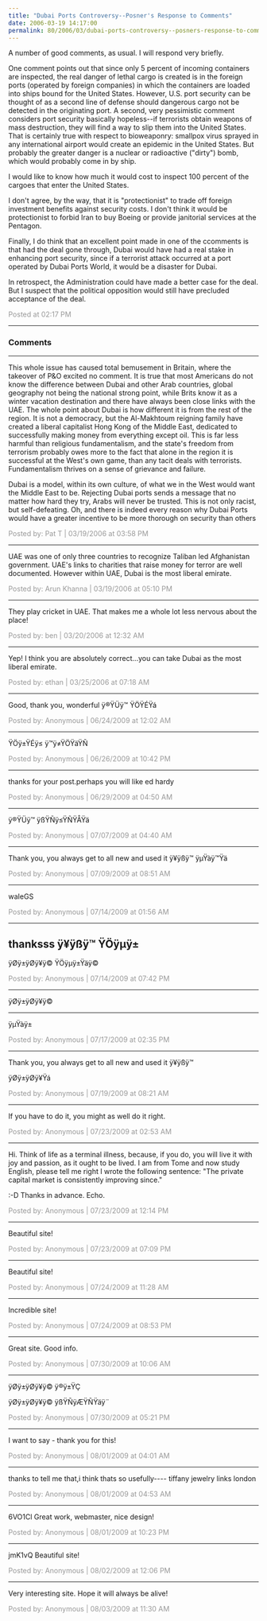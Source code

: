 ```yaml
---
title: "Dubai Ports Controversy--Posner's Response to Comments"
date: 2006-03-19 14:17:00
permalink: 80/2006/03/dubai-ports-controversy--posners-response-to-comments.html
---
```

A number of good comments, as usual. I will respond very briefly.

One comment  points out that since only 5 percent of incoming containers are inspected, the real danger of lethal cargo is created is in the foreign ports (operated by foreign companies) in which the containers are loaded into ships bound for the United States. However, U.S. port security can be thought of as a second line of defense should dangerous cargo not be detected in the originating port. A second, very pessimistic comment considers port security basically hopeless--if terrorists obtain weapons of mass destruction, they will find a way to slip them into the United States. That is certainly true with respect to  bioweaponry: smallpox virus sprayed in any international airport would create an epidemic in the United States. But probably the greater danger is a nuclear or radioactive ("dirty") bomb, which would probably come in by ship.

I would like to know how much it would cost to inspect 100 percent of the cargoes that enter the United States.

I don't agree, by the way, that it is "protectionist" to trade off foreign investment benefits against security costs. I don't think it would be protectionist to forbid Iran to buy Boeing or provide janitorial services at the Pentagon.

Finally, I do think that an excellent point made in one of the ccomments is that had the deal gone through, Dubai would have had a real stake in enhancing port security, since if a terrorist attack occurred at a port operated by Dubai Ports World, it would be a disaster for Dubai.

In retrospect, the Administration could have made a better case for the deal. But I suspect that the political opposition would still have precluded acceptance of the deal.

<span style="color:#999">Posted at 02:17 PM</span>

<!-- more -->

---

### Comments

---

This whole issue has caused total bemusement in Britain, where the takeover of P&O excited no comment. It is true that most Americans do not know the difference between Dubai and other Arab countries, global geography not being the national strong point, while Brits know it as a winter vacation destination and there have always been close links with the UAE. The whole point about Dubai is how different it is from the rest of the region. It is not a democracy, but the Al-Makhtoum reigning family have created a liberal capitalist Hong Kong of the Middle East, dedicated to successfully making money from everything except oil. This is far less harmful than religious fundamentalism, and the state's freedom from terrorism probably owes more to the fact that alone in the region it is successful at the West's own game, than any tacit deals with terrorists. Fundamentalism thrives on a sense of grievance and  failure. 

Dubai is a model, within its own culture, of what we in the West would want the Middle East to be. Rejecting Dubai ports sends a message that no matter how hard they try, Arabs will never be trusted. This is not only racist, but self-defeating. Oh, and there is indeed every reason why Dubai Ports would have a greater incentive to be more thorough on security than others

<span style="color:#999">Posted by: Pat T | 03/19/2006 at 03:58 PM</span>

---

UAE was one of only three countries to recognize Taliban led Afghanistan government.  UAE's links to charities that raise money for terror are well documented.  However within UAE, Dubai is the most liberal emirate.

<span style="color:#999">Posted by: Arun Khanna | 03/19/2006 at 05:10 PM</span>

---

They play cricket in UAE. That makes me a whole lot less nervous about the place!

<span style="color:#999">Posted by: ben | 03/20/2006 at 12:32 AM</span>

---

Yep! I think you are absolutely correct...you can take Dubai as the most liberal emirate.

<span style="color:#999">Posted by: ethan | 03/25/2006 at 07:18 AM</span>

---

Good, thank you, wonderful
ÿ®ŸÜÿ™ ŸÖŸÉŸá

<span style="color:#999">Posted by: Anonymous | 06/24/2009 at 12:02 AM</span>

---

ŸÖÿ±ŸÉÿ≤ ÿ™ÿ≠ŸÖŸäŸÑ

<span style="color:#999">Posted by: Anonymous | 06/26/2009 at 10:42 PM</span>

---


thanks for your post.perhaps you will like ed hardy

<span style="color:#999">Posted by: Anonymous | 06/29/2009 at 04:50 AM</span>

---

ÿ®ŸÜÿ™ ÿßŸÑÿ≤ŸÑŸÅŸä

<span style="color:#999">Posted by: Anonymous | 07/07/2009 at 04:40 AM</span>

---

Thank you, you always get to all new and used it 
ÿ¥ÿßÿ™ ÿµŸàÿ™Ÿä

<span style="color:#999">Posted by: Anonymous | 07/09/2009 at 08:51 AM</span>

---

waIeGS

<span style="color:#999">Posted by: Anonymous | 07/14/2009 at 01:56 AM</span>

---

thanksss
ÿ¥ÿßÿ™ ŸÖÿµÿ±
--
ÿØÿ±ÿØÿ¥ÿ© ŸÖÿµÿ±Ÿäÿ©

<span style="color:#999">Posted by: Anonymous | 07/14/2009 at 07:42 PM</span>

---

ÿØÿ±ÿØÿ¥ÿ©
___
ÿµŸàÿ±

<span style="color:#999">Posted by: Anonymous | 07/17/2009 at 02:35 PM</span>

---

Thank you, you always get to all new and used it 
ÿ¥ÿßÿ™ 

ÿØÿ±ÿØÿ¥Ÿá

<span style="color:#999">Posted by: Anonymous | 07/19/2009 at 08:21 AM</span>

---

If you have to do it, you might as well do it right.

<span style="color:#999">Posted by: Anonymous | 07/23/2009 at 02:53 AM</span>

---

Hi. Think of life as a terminal illness, because, if you do, you will live it with joy and passion, as it ought to be lived.
I am from Tome and now study English, please tell me right I wrote the following sentence: "The private capital market is consistently improving since."

:-D Thanks in advance. Echo.

<span style="color:#999">Posted by: Anonymous | 07/23/2009 at 12:14 PM</span>

---

Beautiful site!

<span style="color:#999">Posted by: Anonymous | 07/23/2009 at 07:09 PM</span>

---

Beautiful site!

<span style="color:#999">Posted by: Anonymous | 07/24/2009 at 11:28 AM</span>

---

Incredible site!

<span style="color:#999">Posted by: Anonymous | 07/24/2009 at 08:53 PM</span>

---

Great site. Good info.

<span style="color:#999">Posted by: Anonymous | 07/30/2009 at 10:06 AM</span>

---

ÿØÿ±ÿØÿ¥ÿ© ÿ®ÿ±ŸÇ 


ÿØÿ±ÿØÿ¥ÿ© ÿßŸÑÿÆŸÑŸäÿ¨

<span style="color:#999">Posted by: Anonymous | 07/30/2009 at 05:21 PM</span>

---

I want to say - thank you for this!

<span style="color:#999">Posted by: Anonymous | 08/01/2009 at 04:01 AM</span>

---

thanks to tell me that,i think thats so usefully----
tiffany jewelry 
links london

<span style="color:#999">Posted by: Anonymous | 08/01/2009 at 04:53 AM</span>

---

6VO1Cl Great work, webmaster, nice design!

<span style="color:#999">Posted by: Anonymous | 08/01/2009 at 10:23 PM</span>

---

jmK1vQ Beautiful site!

<span style="color:#999">Posted by: Anonymous | 08/02/2009 at 12:06 PM</span>

---

Very interesting site. Hope it will always be alive!

<span style="color:#999">Posted by: Anonymous | 08/03/2009 at 11:30 AM</span>